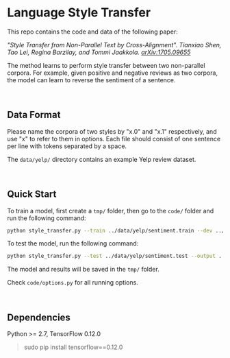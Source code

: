 # Language Style Transfer
This repo contains the code and data of the following paper:

<i> "Style Transfer from Non-Parallel Text by Cross-Alignment". Tianxiao Shen, Tao Lei, Regina Barzilay, and Tommi Jaakkola. [arXiv:1705.09655](https://arxiv.org/abs/1705.09655)</i>

The method learns to perform style transfer between two non-parallel corpora. For example, given positive and negative reviews as two corpora, the model can learn to reverse the sentiment of a sentence.

<br>

## Data Format
Please name the corpora of two styles by "x.0" and "x.1" respectively, and use "x" to refer to them in options. Each file should consist of one sentence per line with tokens separated by a space.

The <code>data/yelp/</code> directory contains an example Yelp review dataset.

<br>

## Quick Start
To train a model, first create a <code>tmp/</code> folder, then go to the <code>code/</code> folder and run the following command:
```bash
python style_transfer.py --train ../data/yelp/sentiment.train --dev ../data/yelp/sentiment.dev --output ../tmp/sentiment.dev --vocab ../tmp/yelp.vocab --model ../tmp/model
```

To test the model, run the following command:
```bash
python style_transfer.py --test ../data/yelp/sentiment.test --output ../tmp/sentiment.test --vocab ../tmp/yelp.vocab --model ../tmp/model --load_model true
```

The model and results will be saved in the <code>tmp/</code> folder.

Check <code>code/options.py</code> for all running options.

<br>

## Dependencies
Python >= 2.7, TensorFlow 0.12.0

> sudo pip install tensorflow==0.12.0


